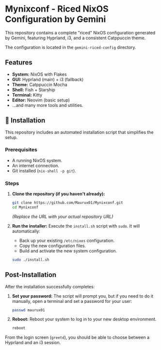 # Mynixconf - Riced NixOS Configuration by Gemini

This repository contains a complete "riced" NixOS configuration generated by Gemini, featuring Hyprland, i3, and a consistent Catppuccin theme.

The configuration is located in the `gemini-riced-config` directory.

## Features

-   **System:** NixOS with Flakes
-   **GUI:** Hyprland (main) + i3 (fallback)
-   **Theme:** Catppuccin Mocha
-   **Shell:** Fish + Starship
-   **Terminal:** Kitty
-   **Editor:** Neovim (basic setup)
-   ...and many more tools and utilities.

## 🚀 Installation

This repository includes an automated installation script that simplifies the setup.

### Prerequisites

-   A running NixOS system.
-   An internet connection.
-   Git installed (`nix-shell -p git`).

### Steps

1.  **Clone the repository (if you haven't already):**
    ```bash
    git clone https://github.com/Maurux01/Mynixconf.git
    cd Mynixconf
    ```
    *(Replace the URL with your actual repository URL)*

2.  **Run the installer:**
    Execute the `install.sh` script with `sudo`. It will automatically:
    - Back up your existing `/etc/nixos` configuration.
    - Copy the new configuration files.
    - Build and activate the new system configuration.

    ```bash
    sudo ./install.sh
    ```

## Post-Installation

After the installation successfully completes:

1.  **Set your password:**
    The script will prompt you, but if you need to do it manually, open a terminal and set a password for your user:
    ```bash
    passwd maurux01
    ```

2.  **Reboot:**
    Reboot your system to log in to your new desktop environment.
    ```bash
    reboot
    ```

From the login screen (`greetd`), you should be able to choose between a Hyprland and an i3 session.

